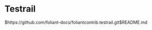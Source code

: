 # Testrail

<include sethead="2" nohead="true">
    $https://github.com/foliant-docs/foliantcontrib.testrail.git$README.md
</include>
